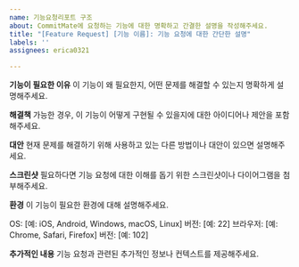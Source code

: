 ```yaml
---
name: 기능요청리포트 구조
about: CommitMate에 요청하는 기능에 대한 명확하고 간결한 설명을 작성해주세요.
title: "[Feature Request] [기능 이름]: 기능 요청에 대한 간단한 설명"
labels: ''
assignees: erica0321

---
```


**기능이 필요한 이유**
이 기능이 왜 필요한지, 어떤 문제를 해결할 수 있는지 명확하게 설명해주세요.

**해결책**
가능한 경우, 이 기능이 어떻게 구현될 수 있을지에 대한 아이디어나 제안을 포함해주세요.

**대안**
현재 문제를 해결하기 위해 사용하고 있는 다른 방법이나 대안이 있으면 설명해주세요.

**스크린샷**
필요하다면 기능 요청에 대한 이해를 돕기 위한 스크린샷이나 다이어그램을 첨부해주세요.

**환경**
이 기능이 필요한 환경에 대해 설명해주세요.

OS: [예: iOS, Android, Windows, macOS, Linux]
버전: [예: 22]
브라우저: [예: Chrome, Safari, Firefox]
버전: [예: 102]

**추가적인 내용**
기능 요청과 관련된 추가적인 정보나 컨텍스트를 제공해주세요.
